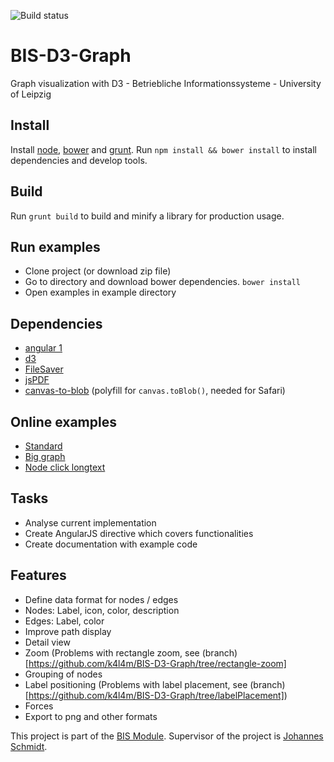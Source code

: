 ![Build status](https://travis-ci.org/k4l4m/BIS-D3-Graph.svg?branch=master)

# BIS-D3-Graph
Graph visualization with D3 - Betriebliche Informationssysteme - University of Leipzig

## Install
Install [node](https://nodejs.org/en/), [bower](http://bower.io) and [grunt](http://gruntjs.com/getting-started).
Run `npm install && bower install` to install dependencies and develop tools. 

## Build
Run `grunt build` to build and minify a library for production usage.

## Run examples
- Clone project (or download zip file)
- Go to directory and download bower dependencies. `bower install`
- Open examples in example directory

## Dependencies
- [angular 1](https://github.com/angular/angular.js)
- [d3](https://github.com/d3/d3)
- [FileSaver](https://github.com/eligrey/FileSaver.js/)
- [jsPDF](https://github.com/MrRio/jsPDF)
- [canvas-to-blob](https://github.com/blueimp/JavaScript-Canvas-to-Blob) (polyfill for `canvas.toBlob()`, needed for Safari)

## Online examples
- [Standard](http://k4l4m.github.io/BIS-D3-Graph/examples/index.html)
- [Big graph](http://k4l4m.github.io/BIS-D3-Graph/examples/big-graph.html)
- [Node click longtext](http://k4l4m.github.io/BIS-D3-Graph/examples/node-click-longtext.html)

## Tasks
- Analyse current implementation
- Create AngularJS directive which covers functionalities
- Create documentation with example code

## Features
- Define data format for nodes / edges
 - Nodes: Label, icon, color, description
 - Edges: Label, color
- Improve path display
- Detail view
- Zoom (Problems with rectangle zoom, see (branch)[https://github.com/k4l4m/BIS-D3-Graph/tree/rectangle-zoom]
- Grouping of nodes
- Label positioning (Problems with label placement, see (branch)[https://github.com/k4l4m/BIS-D3-Graph/tree/labelPlacement])
- Forces
- Export to png and other formats

This project is part of the [BIS Module](http://bis.informatik.uni-leipzig.de/de/Lehre/16/SS/BIS?v=4uk). Supervisor of the project is [Johannes Schmidt](http://bis.informatik.uni-leipzig.de/JohannesSchmidt).

